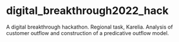 # digital_breakthrough2022_hack
A digital breakthrough hackathon. Regional task, Karelia. Analysis of customer outflow and construction of a predicative outflow model.
